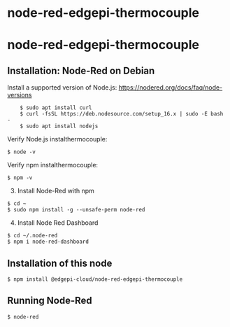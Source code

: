 # node-red-edgepi-thermocouple

# node-red-edgepi-thermocouple

## Installation: Node-Red on Debian
Install a supported version of Node.js: https://nodered.org/docs/faq/node-versions
```
    $ sudo apt install curl
    $ curl -fsSL https://deb.nodesource.com/setup_16.x | sudo -E bash -
    $ sudo apt install nodejs
```
   Verify Node.js instalthermocouple: 
```
$ node -v
```
   Verify npm instalthermocouple: 
```
$ npm -v
```
3. Install Node-Red with npm
```
$ cd ~
$ sudo npm install -g --unsafe-perm node-red
```

4. Install Node Red Dashboard
```
$ cd ~/.node-red
$ npm i node-red-dashboard
```

## Installation of this node
```
$ npm install @edgepi-cloud/node-red-edgepi-thermocouple
```

## Running Node-Red
```
$ node-red
```
